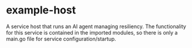 # example-host

A service host that runs an AI agent managing resiliency. The functionality for this service is contained in the imported modules, so there is only a main.go file for service configuration/startup.
